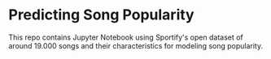 # Predicting Song Popularity

This repo contains Jupyter Notebook using Sportify's open dataset of around 19.000 songs and their characteristics for modeling song popularity.
